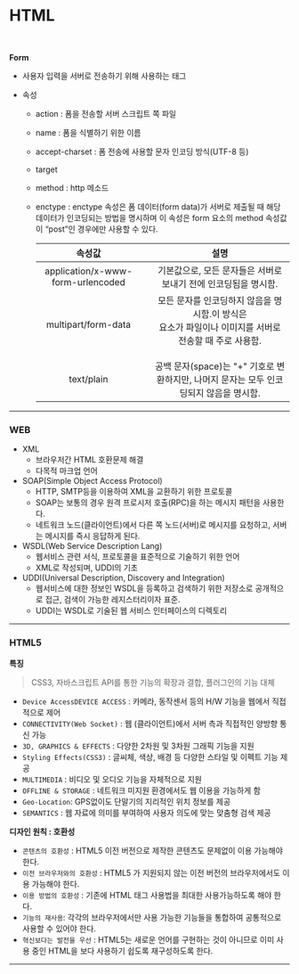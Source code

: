 # HTML

<br>

**Form**

* 사용자 입력을 서버로 전송하기 위해 사용하는 태그

* 속성

  * action : 폼을 전송할 서버 스크립트 쪽 파일

  * name : 폼을 식별하기 위한 이름

  * accept-charset : 폼 전송에 사용할 문자 인코딩 방식(UTF-8 등)

  * target

  * method : http 메소드

  * enctype : enctype 속성은 폼 데이터(form data)가 서버로 제출될 때 해당 데이터가 인코딩되는 방법을 명시하며 이 속성은 form 요소의 method 속성값이 “post”인 경우에만 사용할 수 있다.

    |              속성값               |      |                             설명                             |
    | :-------------------------------: | :--: | :----------------------------------------------------------: |
    | application/x-www-form-urlencoded |      | 기본값으로, 모든 문자들은 서버로 보내기 전에 인코딩됨을 명시함. |
    |        multipart/form-data        |      | 모든 문자를 인코딩하지 않음을 명시함.이 방식은 <form> 요소가 파일이나 이미지를 서버로 전송할 때 주로 사용함. |
    |            text/plain             |      | 공백 문자(space)는 "+" 기호로 변환하지만, 나머지 문자는 모두 인코딩되지 않음을 명시함. |

---

### WEB

* XML
  * 브라우저간 HTML 호환문제 해결
  * 다목적 마크업 언어
* SOAP(Simple Object Access Protocol)
  * HTTP, SMTP등을 이용하여 XML을 교환하기 위한 프로토콜
  * SOAP는 보통의 경우 원격 프로시저 호출(RPC)을 하는 메시지 패턴을 사용한다.
  * 네트워크 노드(클라이언트)에서 다른 쪽 노드(서버)로 메시지를 요청하고, 서버는 메시지를 즉시 응답하게 된다.
* WSDL(Web Service Description Lang)
  * 웹서비스 관련 서식, 프로토콜을 표준적으로 기술하기 위한 언어
  * XML로 작성되며, UDDI의 기초
* UDDI(Universal Description, Discovery and Integration)
  * 웹서비스에 대한 정보인 WSDL을 등록하고 검색하기 위한 저장소로 공개적으로 접근, 검색이 가능한 레지스터리이자 표준.
  * UDDI는 WSDL로 기술된 웹 서비스 인터페이스의 디렉토리


---

### HTML5

**특징**

> CSS3, 자바스크립트 API를 통한 기능의 확장과 결합, 플러그인의 기능 대체

- `Device AccessDEVICE ACCESS` : 카메라, 동작센서 등의 H/W 기능을 웹에서 직접적으로 제어
- `CONNECTIVITY(Web Socket)` : 웹 (클라이언트)에서 서버 측과 직접적인 양방향 통신 가능
- `3D, GRAPHICS & EFFECTS` : 다양한 2차원 및 3차원 그래픽 기능을 지원
- `Styling Effects(CSS3)` : 글씨체, 색상, 배경 등 다양한 스타일 및 이펙트 기능 제공
- `MULTIMEDIA` : 비디오 및 오디오 기능을 자체적으로 지원
- `OFFLINE & STORAGE` : 네트워크 미지원 환경에서도 웹 이용을 가능하게 함
- `Geo-Location`: GPS없이도 단말기의 지리적인 위치 정보를 제공
- `SEMANTICS` : 웹 자료에 의미를 부여하여 사용자 의도에 맞는 맞춤형 검색 제공

**디자인 원칙 : 호환성**

- `콘텐츠의 호환성` : HTML5 이전 버전으로 제작한 콘텐츠도 문제없이 이용 가능해야 한다.
- `이전 브라우저와의 호환성` : HTML5 가 지원되지 않는 이전 버전의 브라우저에서도 이용 가능해야 한다.
- `이용 방법의 호환성` : 기존에 HTML 태그 사용법을 최대한 사용가능하도록 해야 한다.
- `기능의 재사용`: 각각의 브라우저에서만 사용 가능한 기능들을 통합하여 공통적으로 사용할 수 있어야 한다.
- `혁신보다는 발전을 우선` : HTML5는 새로운 언어를 구현하는 것이 아니므로 이미 사용 중인 HTML을 보다 사용하기 쉽도록 재구성하도록 한다.

---




